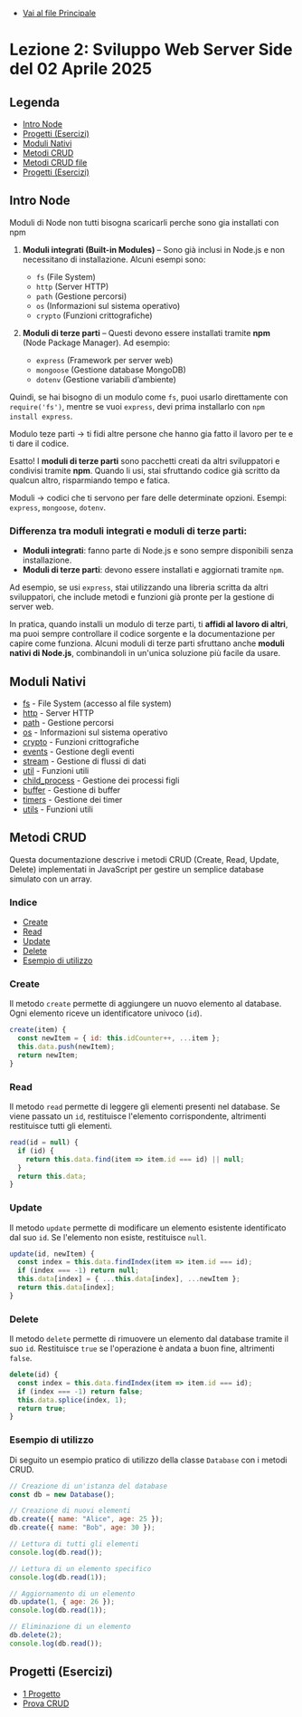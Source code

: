 - [Vai al file Principale](../../Readme.md)

# Lezione 2: Sviluppo Web Server Side del 02 Aprile 2025

## Legenda

- [Intro Node](#intro-node)
- [Progetti (Esercizi)](#progetti-esercizi)
- [Moduli Nativi](#moduli-nativi)
- [Metodi CRUD](#metodi-crud)
- [Metodi CRUD file](Rest.md)
- [Progetti (Esercizi)](#progetti-esercizi)


## Intro Node

Moduli di Node non tutti bisogna scaricarli perche sono gia installati con npm

1. **Moduli integrati (Built-in Modules)** – Sono già inclusi in Node.js e non necessitano di installazione. Alcuni esempi sono:

   - `fs` (File System)
   - `http` (Server HTTP)
   - `path` (Gestione percorsi)
   - `os` (Informazioni sul sistema operativo)
   - `crypto` (Funzioni crittografiche)

2. **Moduli di terze parti** – Questi devono essere installati tramite **npm** (Node Package Manager). Ad esempio:
   - `express` (Framework per server web)
   - `mongoose` (Gestione database MongoDB)
   - `dotenv` (Gestione variabili d’ambiente)

Quindi, se hai bisogno di un modulo come `fs`, puoi usarlo direttamente con `require('fs')`, mentre se vuoi `express`, devi prima installarlo con `npm install express`.

Modulo teze parti -> ti fidi altre persone che hanno gia fatto il lavoro per te e ti dare il codice.

Esatto! I **moduli di terze parti** sono pacchetti creati da altri sviluppatori e condivisi tramite **npm**. Quando li usi, stai sfruttando codice già scritto da qualcun altro, risparmiando tempo e fatica.

Moduli -> codici che ti servono per fare delle determinate opzioni. Esempi: `express`, `mongoose`, `dotenv`.

### Differenza tra moduli integrati e moduli di terze parti:

- **Moduli integrati**: fanno parte di Node.js e sono sempre disponibili senza installazione.
- **Moduli di terze parti**: devono essere installati e aggiornati tramite `npm`.

Ad esempio, se usi `express`, stai utilizzando una libreria scritta da altri sviluppatori, che include metodi e funzioni già pronte per la gestione di server web.

In pratica, quando installi un modulo di terze parti, ti **affidi al lavoro di altri**, ma puoi sempre controllare il codice sorgente e la documentazione per capire come funziona. Alcuni moduli di terze parti sfruttano anche **moduli nativi di Node.js**, combinandoli in un'unica soluzione più facile da usare.

## Moduli Nativi

- [fs](https://nodejs.org/api/fs.html) - File System (accesso al file system)
- [http](https://nodejs.org/api/http.html) - Server HTTP
- [path](https://nodejs.org/api/path.html) - Gestione percorsi
- [os](https://nodejs.org/api/os.html) - Informazioni sul sistema operativo
- [crypto](https://nodejs.org/api/crypto.html) - Funzioni crittografiche
- [events](https://nodejs.org/api/events.html) - Gestione degli eventi
- [stream](https://nodejs.org/api/stream.html) - Gestione di flussi di dati
- [util](https://nodejs.org/api/util.html) - Funzioni utili
- [child_process](https://nodejs.org/api/child_process.html) - Gestione dei processi figli
- [buffer](https://nodejs.org/api/buffer.html) - Gestione di buffer
- [timers](https://nodejs.org/api/timers.html) - Gestione dei timer
- [utils](https://nodejs.org/api/util.html) - Funzioni utili

## Metodi CRUD

Questa documentazione descrive i metodi CRUD (Create, Read, Update, Delete) implementati in JavaScript per gestire un semplice database simulato con un array.

### Indice

- [Create](#create)
- [Read](#read)
- [Update](#update)
- [Delete](#delete)
- [Esempio di utilizzo](#esempio-di-utilizzo)

### Create

Il metodo `create` permette di aggiungere un nuovo elemento al database. Ogni elemento riceve un identificatore univoco (`id`).

```javascript
create(item) {
  const newItem = { id: this.idCounter++, ...item };
  this.data.push(newItem);
  return newItem;
}
```

### Read

Il metodo `read` permette di leggere gli elementi presenti nel database. Se viene passato un `id`, restituisce l'elemento corrispondente, altrimenti restituisce tutti gli elementi.

```javascript
read(id = null) {
  if (id) {
    return this.data.find(item => item.id === id) || null;
  }
  return this.data;
}
```

### Update

Il metodo `update` permette di modificare un elemento esistente identificato dal suo `id`. Se l'elemento non esiste, restituisce `null`.

```javascript
update(id, newItem) {
  const index = this.data.findIndex(item => item.id === id);
  if (index === -1) return null;
  this.data[index] = { ...this.data[index], ...newItem };
  return this.data[index];
}
```

### Delete

Il metodo `delete` permette di rimuovere un elemento dal database tramite il suo `id`. Restituisce `true` se l'operazione è andata a buon fine, altrimenti `false`.

```javascript
delete(id) {
  const index = this.data.findIndex(item => item.id === id);
  if (index === -1) return false;
  this.data.splice(index, 1);
  return true;
}
```

### Esempio di utilizzo

Di seguito un esempio pratico di utilizzo della classe `Database` con i metodi CRUD.

```javascript
// Creazione di un'istanza del database
const db = new Database();

// Creazione di nuovi elementi
db.create({ name: "Alice", age: 25 });
db.create({ name: "Bob", age: 30 });

// Lettura di tutti gli elementi
console.log(db.read());

// Lettura di un elemento specifico
console.log(db.read(1));

// Aggiornamento di un elemento
db.update(1, { age: 26 });
console.log(db.read(1));

// Eliminazione di un elemento
db.delete(2);
console.log(db.read());
```

## Progetti (Esercizi)

- [1 Progetto](Progetti/1_Progetto/)
- [Prova CRUD](Progetti/Prova_CRUD/)
